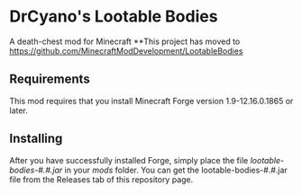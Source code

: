 # DrCyano's Lootable Bodies
A death-chest mod for Minecraft
**This project has moved to https://github.com/MinecraftModDevelopment/LootableBodies

## Requirements
This mod requires that you install Minecraft Forge version 1.9-12.16.0.1865 or later.

## Installing
After you have successfully installed Forge, simply place the file *lootable-bodies-#.#.jar* in your *mods* folder. You can get the lootable-bodies-#.#.jar file from the Releases tab of this repository page.

